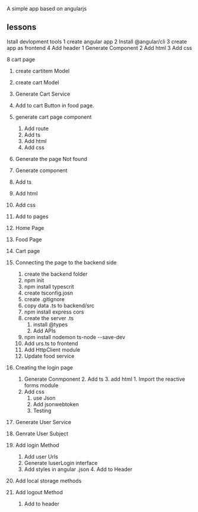 A simple app based on angularjs
 ## lessons
 Istall devlopment tools
   1 create angular app
   2 Install @angular/cli
   3 create app as frontend
4 Add header
  1 Generate Component
  2 Add html
  3 Add css

8 cart page
 1. create cartitem Model
 2. create cart Model
 3. Generate Cart Service
 4. Add to cart Button in food page.
 5. generate cart page component
       1. Add route 
       2. Add ts
       3. Add html
       4. Add css


9. Generate the page Not found
 1. Generate component 
   1. Add ts
   2. Add html
   3. Add css
  2. Add to pages 
   1. Home Page 
   2. Food Page
   3. Cart page 


10. Connecting the page to the backend side 
     1. create the backend folder 
     2. npm init
     3. npm install typescrit
     4. create tsconfig.josn
     5. create .gitignore
     6. copy data .ts to backend/src
     7. npm install express cors
     8. create the server .ts
         1. install @types
         2. Add APIs
     9. npm install nodemon ts-node --save-dev
     10. Add urs.ts to frontend
     11. Add HttpClient module
     12. Update food service




11. Creating the login page
    1. Generate Conmponent
        2. Add ts
        3. add html
             1. Import the reactive forms module
    4. Add css
        1. use Json
        2. Add jsonwebtoken
        3. Testing 


12. Generate User Service
   1. Genrate User Subject 
   2. Add login Method
      1. Add user Urls
      2. Generate IuserLogin interface
      3. Add styles in angular .json
    4. Add to Header
  1. Add local storage methods 
  2. Add logout Method
     1. Add to header


